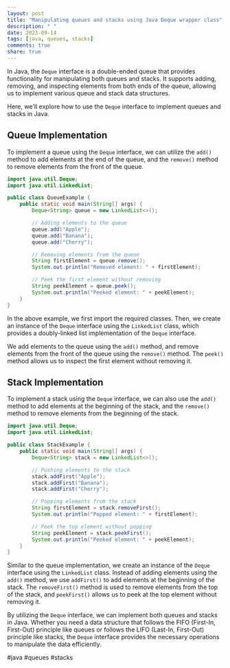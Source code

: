 ```yaml
---
layout: post
title: "Manipulating queues and stacks using Java Deque wrapper class"
description: " "
date: 2023-09-14
tags: [java, queues, stacks]
comments: true
share: true
---
```


In Java, the `Deque` interface is a double-ended queue that provides functionality for manipulating both queues and stacks. It supports adding, removing, and inspecting elements from both ends of the queue, allowing us to implement various queue and stack data structures.

Here, we'll explore how to use the `Deque` interface to implement queues and stacks in Java.

## Queue Implementation

To implement a queue using the `Deque` interface, we can utilize the `add()` method to add elements at the end of the queue, and the `remove()` method to remove elements from the front of the queue.

```java
import java.util.Deque;
import java.util.LinkedList;

public class QueueExample {
    public static void main(String[] args) {
        Deque<String> queue = new LinkedList<>();

        // Adding elements to the queue
        queue.add("Apple");
        queue.add("Banana");
        queue.add("Cherry");

        // Removing elements from the queue
        String firstElement = queue.remove();
        System.out.println("Removed element: " + firstElement);

        // Peek the first element without removing
        String peekElement = queue.peek();
        System.out.println("Peeked element: " + peekElement);
    }
}
```

In the above example, we first import the required classes. Then, we create an instance of the `Deque` interface using the `LinkedList` class, which provides a doubly-linked list implementation of the `Deque` interface.

We add elements to the queue using the `add()` method, and remove elements from the front of the queue using the `remove()` method. The `peek()` method allows us to inspect the first element without removing it.

## Stack Implementation

To implement a stack using the `Deque` interface, we can also use the `add()` method to add elements at the beginning of the stack, and the `remove()` method to remove elements from the beginning of the stack.

```java
import java.util.Deque;
import java.util.LinkedList;

public class StackExample {
    public static void main(String[] args) {
        Deque<String> stack = new LinkedList<>();

        // Pushing elements to the stack
        stack.addFirst("Apple");
        stack.addFirst("Banana");
        stack.addFirst("Cherry");

        // Popping elements from the stack
        String firstElement = stack.removeFirst();
        System.out.println("Popped element: " + firstElement);

        // Peek the top element without popping
        String peekElement = stack.peekFirst();
        System.out.println("Peeked element: " + peekElement);
    }
}
```

Similar to the queue implementation, we create an instance of the `Deque` interface using the `LinkedList` class. Instead of adding elements using the `add()` method, we use `addFirst()` to add elements at the beginning of the stack. The `removeFirst()` method is used to remove elements from the top of the stack, and `peekFirst()` allows us to peek at the top element without removing it.

By utilizing the `Deque` interface, we can implement both queues and stacks in Java. Whether you need a data structure that follows the FIFO (First-In, First-Out) principle like queues or follows the LIFO (Last-In, First-Out) principle like stacks, the `Deque` interface provides the necessary operations to manipulate the data efficiently.

#java #queues #stacks